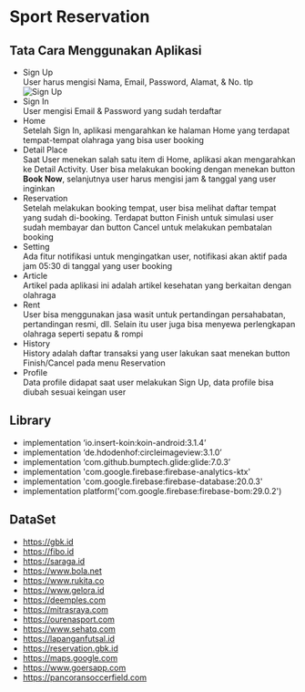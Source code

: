 # Sport Reservation

## Tata Cara Menggunakan Aplikasi

- Sign Up\
User harus mengisi Nama, Email, Password, Alamat, & No. tlp\
![Sign Up](https://media.giphy.com/media/yHfKglyUoeEunRaF79/giphy.gif)
- Sign In\
User mengisi Email & Password yang sudah terdaftar
- Home\
Setelah Sign In, aplikasi mengarahkan ke halaman Home yang terdapat tempat-tempat olahraga yang bisa user booking
- Detail Place\
Saat User menekan salah satu item di Home, aplikasi akan mengarahkan ke Detail Activity. User bisa melakukan booking dengan menekan button **Book Now**, selanjutnya user harus mengisi jam & tanggal yang user inginkan
- Reservation\
Setelah melakukan booking tempat, user bisa melihat daftar tempat yang sudah di-booking. Terdapat button Finish untuk simulasi user sudah membayar dan button Cancel untuk melakukan pembatalan booking
- Setting\
Ada fitur notifikasi untuk mengingatkan user, notifikasi akan aktif pada jam 05:30 di tanggal yang user booking
- Article\
Artikel pada aplikasi ini adalah artikel kesehatan yang berkaitan dengan olahraga
- Rent\
User bisa menggunakan jasa wasit untuk pertandingan persahabatan, pertandingan resmi, dll. Selain itu user juga bisa menyewa perlengkapan olahraga seperti sepatu & rompi
- History\
History adalah daftar transaksi yang user lakukan saat menekan button Finish/Cancel pada menu Reservation
- Profile\
Data profile didapat saat user melakukan Sign Up, data profile bisa diubah sesuai keingan user

## Library

- implementation ‘io.insert-koin:koin-android:3.1.4’
- implementation ‘de.hdodenhof:circleimageview:3.1.0’
- implementation ‘com.github.bumptech.glide:glide:7.0.3’
- implementation 'com.google.firebase:firebase-analytics-ktx'
- implementation 'com.google.firebase:firebase-database:20.0.3'
- implementation platform('com.google.firebase:firebase-bom:29.0.2')

## DataSet

- https://gbk.id
- https://fibo.id
- https://saraga.id
- https://www.bola.net
- https://www.rukita.co
- https://www.gelora.id
- https://deemples.com
- https://mitrasraya.com
- https://ourenasport.com
- https://www.sehatq.com
- https://lapanganfutsal.id
- https://reservation.gbk.id
- https://maps.google.com
- https://www.goersapp.com
- https://pancoransoccerfield.com
